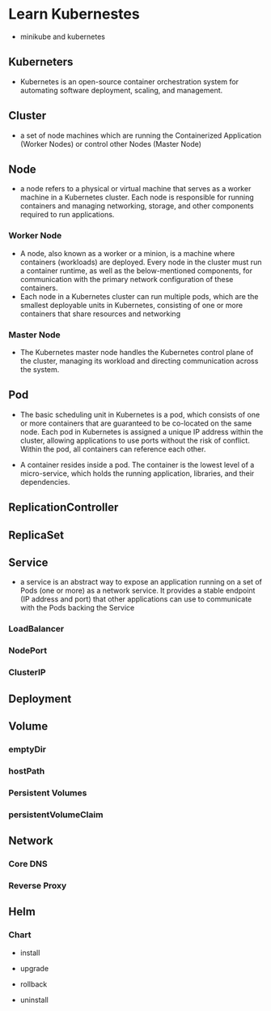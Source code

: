 # Learn Kubernestes

- minikube and kubernetes

## Kuberneters

- Kubernetes is an open-source container orchestration system for automating software deployment, scaling, and management.

## Cluster

- a set of node machines which are running the Containerized Application (Worker Nodes) or control other Nodes (Master Node)

## Node

- a node refers to a physical or virtual machine that serves as a worker machine in a Kubernetes cluster. Each node is responsible for running containers and managing networking, storage, and other components required to run applications.

### Worker Node

- A node, also known as a worker or a minion, is a machine where containers (workloads) are deployed. Every node in the cluster must run a container runtime, as well as the below-mentioned components, for communication with the primary network configuration of these containers.
- Each node in a Kubernetes cluster can run multiple pods, which are the smallest deployable units in Kubernetes, consisting of one or more containers that share resources and networking

### Master Node

- The Kubernetes master node handles the Kubernetes control plane of the cluster, managing its workload and directing communication across the system.

## Pod

- The basic scheduling unit in Kubernetes is a pod, which consists of one or more containers that are guaranteed to be co-located on the same node. Each pod in Kubernetes is assigned a unique IP address within the cluster, allowing applications to use ports without the risk of conflict. Within the pod, all containers can reference each other.

- A container resides inside a pod. The container is the lowest level of a micro-service, which holds the running application, libraries, and their dependencies.

## ReplicationController

## ReplicaSet

## Service

- a service is an abstract way to expose an application running on a set of Pods (one or more) as a network service. It provides a stable endpoint (IP address and port) that other applications can use to communicate with the Pods backing the Service

### LoadBalancer

### NodePort

### ClusterIP

## Deployment

## Volume

### emptyDir

### hostPath

### Persistent Volumes

### persistentVolumeClaim

## Network

### Core DNS

### Reverse Proxy

## Helm

### Chart

- install

- upgrade

- rollback

- uninstall

